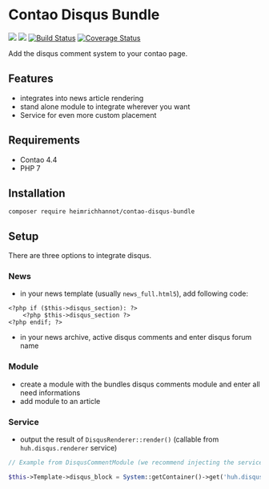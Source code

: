 # Contao Disqus Bundle

[![](https://img.shields.io/packagist/v/heimrichhannot/contao-disqus-bundle.svg)](https://packagist.org/packages/heimrichhannot/contao-disqus-bundle)
[![](https://img.shields.io/packagist/dt/heimrichhannot/contao-disqus-bundle.svg)](https://packagist.org/packages/heimrichhannot/contao-disqus-bundle)
[![Build Status](https://travis-ci.org/heimrichhannot/contao-disqus-bundle.svg?branch=master)](https://travis-ci.org/heimrichhannot/contao-disqus-bundle)
[![Coverage Status](https://coveralls.io/repos/github/heimrichhannot/contao-disqus-bundle/badge.svg?branch=master)](https://coveralls.io/github/heimrichhannot/contao-disqus-bundle?branch=master)

Add the disqus comment system to your contao page.

## Features
* integrates into news article rendering
* stand alone module to integrate wherever you want
* Service for even more custom placement

## Requirements

* Contao 4.4
* PHP 7

## Installation

```
composer require heimrichhannot/contao-disqus-bundle
```

## Setup

There are three options to integrate disqus.

### News 

* in your news template (usually `news_full.html5`), add following code:
```
<?php if ($this->disqus_section): ?>
    <?php $this->disqus_section ?>
<?php endif; ?>
```
* in your news archive, active disqus comments and enter disqus forum name

### Module

* create a module with the bundles disqus comments module and enter all need informations
* add module to an article 

### Service

* output the result of `DisqusRenderer::render()` (callable from `huh.disqus.renderer` service)

```php
// Example from DisqusCommentModule (we recommend injecting the service instead of calling it direct from container):

$this->Template->disqus_block = System::getContainer()->get('huh.disqus.renderer')->render($this->disqus_shortname, $this->disqus_identifier);
```



